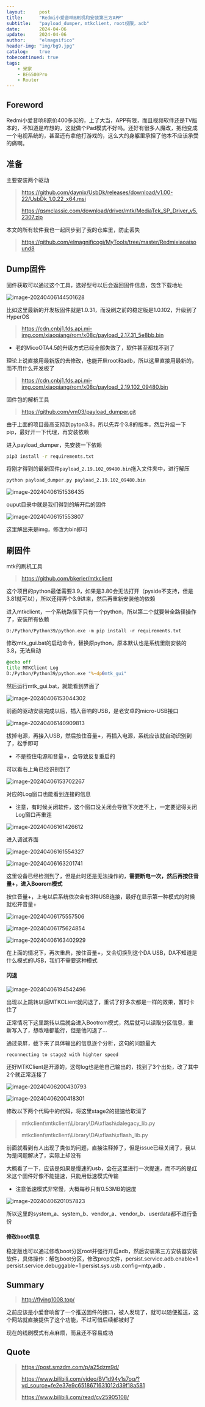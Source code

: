 ```yaml
---
layout:     post
title:      "Redmi小爱音响8刷机和安装第三方APP"
subtitle:   "payload_dumper，mtkclient，root权限，adb"
date:       2024-04-06
update:     2024-04-06
author:     "elmagnifico"
header-img: "img/bg9.jpg"
catalog:    true
tobecontinued: true
tags:
    - 米家
    - BE6500Pro
    - Router
---
```


## Foreword

Redmi小爱音响8原价400多买的，上了大当，APP有限，而且视频软件还是TV版本的，不知道是咋想的，这就做个Pad模式不好吗。还好有很多人魔改，把他变成一个电视系统的，甚至还有拿他打游戏的，这么大的身躯里承担了他本不应该承受的痛啊。



## 准备

主要安装两个驱动

> https://github.com/daynix/UsbDk/releases/download/v1.00-22/UsbDk_1.0.22_x64.msi
>
> https://gsmclassic.com/download/driver/mtk/MediaTek_SP_Driver_v5.2307.zip

本文的所有软件我也一起同步到了我的仓库里，防止丢失

> https://github.com/elmagnificogi/MyTools/tree/master/Redmixiaoaisound8



## Dump固件

固件获取可以通过这个工具，选好型号以后会返回固件信息，包含下载地址

![image-20240406144501628](https://img.elmagnifico.tech/static/upload/elmagnifico/202404061445673.png)

比如这里最新的开发板固件就是1.0.31，而没刷之前的稳定版是1.0.102，升级到了HyperOS

> https://cdn.cnbj1.fds.api.mi-img.com/xiaoqiang/rom/x08c/payload_2.17.31_5e8bb.bin

- 老的MicoOTA4.5的升级方式已经全部失效了，软件甚至都找不到了

 

理论上说直接用最新版的去修改，也能开启root和adb，所以这里直接用最新的，而不用什么开发板了

> https://cdn.cnbj1.fds.api.mi-img.com/xiaoqiang/rom/x08c/payload_2.19.102_09480.bin



固件包的解析工具

> https://github.com/vm03/payload_dumper.git

由于上面的项目最高支持到pyton3.8，所以先弄个3.8的版本，然后升级一下pip，最好开一下代理，再安装依赖



进入payload_dumper，先安装一下依赖

```sh
pip3 install -r requirements.txt
```

将刚才得到的最新固件`payload_2.19.102_09480.bin`拖入文件夹中，进行解压

```sh
python payload_dumper.py payload_2.19.102_09480.bin
```

![image-20240406151536435](https://img.elmagnifico.tech/static/upload/elmagnifico/202404061515467.png)

ouput目录中就是我们得到的解开后的固件

![image-20240406151553807](https://img.elmagnifico.tech/static/upload/elmagnifico/202404061515836.png)

这里解出来是img，修改为bin即可



## 刷固件

mtk的刷机工具

> https://github.com/bkerler/mtkclient

这个项目的python最低需要3.9，如果是3.80会无法打开（pyside不支持，但是3.81就可以），所以还得弄个3.9进来，然后再重新安装他的依赖

进入mtkclient，一个系统路径下只有一个python，所以第二个就要带全路径操作了，安装所有依赖

```
D:/Python/Python39/python.exe -m pip install -r requirements.txt
```



修改mtk_gui.bat的启动命令，替换原python，原本默认也是系统里刚安装的3.8，无法启动

```bat
@echo off
title MTKClient Log
D:/Python/Python39/python.exe "%~dp0mtk_gui"
```

然后运行mtk_gui.bat，就能看到界面了

![image-20240406153044302](https://img.elmagnifico.tech/static/upload/elmagnifico/202404061530355.png)



前面的驱动安装完成以后，插入音响的USB，是老安卓的micro-USB接口

![image-20240406140909813](https://img.elmagnifico.tech/static/upload/elmagnifico/202404061409007.png)

拔掉电源，再接入USB，然后按住音量+，再插入电源，系统应该就自动识别到了，松手即可

- 不是按住电源和音量+，会导致反复重启的

可以看右上角已经识别到了

![image-20240406153702267](https://img.elmagnifico.tech/static/upload/elmagnifico/202404061537294.png)

对应的Log窗口也能看到连接的信息

- 注意，有时候关闭软件，这个窗口没关闭会导致下次连不上，一定要记得关闭Log窗口再重连

![image-20240406161426612](https://img.elmagnifico.tech/static/upload/elmagnifico/202404061614653.png)



进入调试界面

![image-20240406161554327](https://img.elmagnifico.tech/static/upload/elmagnifico/202404061615376.png)



![image-20240406163201741](https://img.elmagnifico.tech/static/upload/elmagnifico/202404061632778.png)

这里设备已经检测到了，但是此时还是无法操作的，**需要断电一次，然后再按住音量+，进入Boorom模式**



按住音量+，上电以后系统依次会有3种USB连接，最好在显示第一种模式的时候就松开音量+

![image-20240406175557506](https://img.elmagnifico.tech/static/upload/elmagnifico/202404061756590.png)

![image-20240406175624854](https://img.elmagnifico.tech/static/upload/elmagnifico/202404061756878.png)

![image-20240406163402929](https://img.elmagnifico.tech/static/upload/elmagnifico/202404061634953.png)

在上面的情况下，再次重启，按住音量+，又会切换到这个DA USB，DA不知道是什么模式的USB，我们不需要这种模式



#### 闪退

![image-20240406194542496](https://img.elmagnifico.tech/static/upload/elmagnifico/202404061945624.png)

出现以上跳转以后MTKCLient就闪退了，重试了好多次都是一样的效果，暂时卡住了

正常情况下这里跳转以后就会进入Bootrom模式，然后就可以读取分区信息，重新写入了，想改啥都能行，但是他闪退了...



通过录屏，截下来了具体输出的信息逐个分析，这句的问题最大

```
reconnecting to stage2 with highter speed
```

还好MTKClient是开源的，这句log也是他自己输出的，找到了3个出处，改了其中2个就正常连接了

![image-20240406200430793](https://img.elmagnifico.tech/static/upload/elmagnifico/202404062004842.png)

![image-20240406200418301](https://img.elmagnifico.tech/static/upload/elmagnifico/202404062004358.png)

修改以下两个代码中的代码，将这里stage2的提速给取消了

> mtkclient\mtkclient\Library\DA\xflash\dalegacy_lib.py
>
> mtkclient\mtkclient\Library\DA\xflash\xflash_lib.py

前面就看到有人出现了类似的问题，直接注释掉了，但是issue已经关闭了，我以为是问题解决了，实际上却没有

大概看了一下，应该是如果是慢速的usb，会在这里进行一次提速，而不巧的是红米这个固件好像不能提速，只能用低速模式传输

- 注意低速模式非常慢，大概每秒只有0.53MB的速度

![image-20240406201057823](https://img.elmagnifico.tech/static/upload/elmagnifico/202404062010872.png)

所以这里的system_a、system_b、vendor_a、vendor_b、userdata都不进行备份



#### 修改boot信息

稳定版也可以通过修改boot分区root并强行开启adb，然后安装第三方安装器安装软件，具体操作：解包boot分区，修改prop文件，persist.service.adb.enable=1 persist.service.debuggable=1 persist.sys.usb.config=mtp,adb .



## Summary

> http://flying1008.top/

之前应该是小爱音响留了一个推送固件的接口，被人发现了，就可以随便推送，这个网站就直接提供了这个功能，不过可惜后续都被封了



现在的线刷模式有点麻烦，而且还不容易成功



## Quote

> https://post.smzdm.com/p/a25dzm9d/
>
> https://www.bilibili.com/video/BV1d94y1s7oq/?vd_source=fe2e37e9c6518671631012d39f18a581
>
> https://www.bilibili.com/read/cv25905108/
